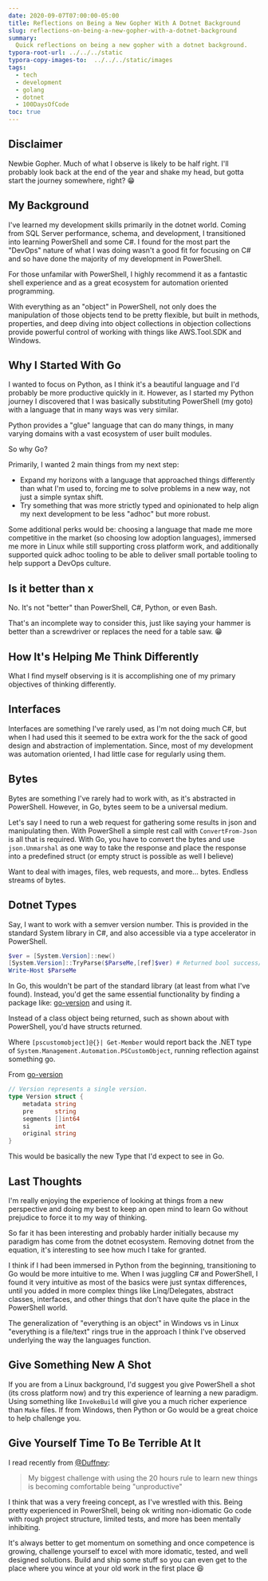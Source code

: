 ```yaml
---
date: 2020-09-07T07:00:00-05:00
title: Reflections on Being a New Gopher With A Dotnet Background
slug: reflections-on-being-a-new-gopher-with-a-dotnet-background
summary:
  Quick reflections on being a new gopher with a dotnet background.
typora-root-url: ../../../static
typora-copy-images-to:  ../../../static/images
tags:
  - tech
  - development
  - golang
  - dotnet
  - 100DaysOfCode
toc: true
---
```


## Disclaimer

Newbie Gopher.
Much of what I observe is likely to be half right.
I'll probably look back at the end of the year and shake my head, but gotta start the journey somewhere, right? 😁

## My Background

I've learned my development skills primarily in the dotnet world.
Coming from SQL Server performance, schema, and development, I transitioned into learning PowerShell and some C#.
I found for the most part the "DevOps" nature of what I was doing wasn't a good fit for focusing on C# and so have done the majority of my development in PowerShell.

For those unfamilar with PowerShell, I highly recommend it as a fantastic shell experience and as a great ecosystem for automation oriented programming.

With everything as an "object" in PowerShell, not only does the manipulation of those objects tend to be pretty flexible, but built in methods, properties, and deep diving into object collections in objection collections provide powerful control of working with things like AWS.Tool.SDK and Windows.

## Why I Started With Go

I wanted to focus on Python, as I think it's a beautiful language and I'd probably be more productive quickly in it.
However, as I started my Python journey I discovered that I was basically substituting PowerShell (my goto) with a language that in many ways was very similar.

Python provides a "glue" language that can do many things, in many varying domains with a vast ecosystem of user built modules.

So why Go?

Primarily, I wanted 2 main things from my next step:

- Expand my horizons with a language that approached things differently than what I'm used to, forcing me to solve problems in a new way, not just a simple syntax shift.
- Try something that was more strictly typed and opinionated to help align my next development to be less "adhoc" but more robust.

Some additional perks would be: choosing a language that made me more competitive in the market (so choosing low adoption languages), immersed me more in Linux while still supporting cross platform work, and additionally supported quick adhoc tooling to be able to deliver small portable tooling to help support a DevOps culture.

## Is it better than x

No. It's not "better" than PowerShell, C#, Python, or even Bash.

That's an incomplete way to consider this, just like saying your hammer is better than a screwdriver or replaces the need for a table saw. 😁

## How It's Helping Me Think Differently

What I find myself observing is it is accomplishing one of my primary objectives of thinking differently.

## Interfaces

Interfaces are something I've rarely used, as I'm not doing much C#, but when I had used this it seemed to be extra work for the the sack of good design and abstraction of implementation.
Since, most of my development was automation oriented, I had little case for regularly using them.

## Bytes

Bytes are something I've rarely had to work with, as it's abstracted in PowerShell.
However, in Go, bytes seem to be a universal medium.

Let's say I need to run a web request for gathering some results in json and manipulating then.
With PowerShell a simple rest call with `ConvertFrom-Json` is all that is required.
With Go, you have to convert the bytes and use `json.Unmarshal` as one way to take the response and place the response into a predefined struct (or empty struct is possible as well I believe)

Want to deal with images, files, web requests, and more... bytes.
Endless streams of bytes.

## Dotnet Types

Say, I want to work with a semver version number.
This is provided in the standard System library in C#, and also accessible via a type accelerator in PowerShell.

```powershell
$ver = [System.Version]::new()
[System.Version]::TryParse($ParseMe,[ref]$ver) # Returned bool success/fail
Write-Host $ParseMe
```

In Go, this wouldn't be part of the standard library (at least from what I've found).
Instead, you'd get the same essential functionality by finding a package like: [go-version](https://bit.ly/2F1XSX7) and using it.

Instead of a class object being returned, such as shown about with PowerShell, you'd have structs returned.

Where `[pscustomobject]@{}| Get-Member` would report back the .NET type of `System.Management.Automation.PSCustomObject`, running reflection against something go.

From [go-version](https://github.com/hashicorp/go-version/blob/59da58cfd357de719a4d16dac30481391a56c002/version.go#L33)

```go
// Version represents a single version.
type Version struct {
    metadata string
    pre      string
    segments []int64
    si       int
    original string
}
```

This would be basically the new Type that I'd expect to see in Go.

## Last Thoughts

I'm really enjoying the experience of looking at things from a new perspective and doing my best to keep an open mind to learn Go without prejudice to force it to my way of thinking.

So far it has been interesting and probably harder initially because my paradigm has come from the dotnet ecosystem.
Removing dotnet from the equation, it's interesting to see how much I take for granted.

I think if I had been immersed in Python from the beginning, transitioning to Go would be more intuitive to me.
When I was juggling C# and PowerShell, I found it very intuitive as most of the basics were just syntax differences, until you added in more complex things like Linq/Delegates, abstract classes, interfaces, and other things that don't have quite the place in the PowerShell world.

The generalization of "everything is an object" in Windows vs in Linux "everything is a file/text" rings true in the approach I think I've observed underlying the way the languages function.

## Give Something New A Shot

If you are from a Linux background, I'd suggest you give PowerShell a shot (its cross platform now) and try this experience of learning a new paradigm.
Using something like `InvokeBuild` will give you a much richer experience than `Make` files.
If from Windows, then Python or Go would be a great choice to help challenge you.

## Give Yourself Time To Be Terrible At It

I read recently from [@Duffney](https://bit.ly/35bbXMy):

> My biggest challenge with using the 20 hours rule to learn new things is becoming comfortable being "unproductive"

I think that was a very freeing concept, as I've wrestled with this.
Being pretty experienced in PowerShell, being ok writing non-idiomatic Go code with rough project structure, limited tests, and more has been mentally inhibiting.

It's always better to get momentum on something and once competence is growing, challenge yourself to excel with more idomatic, tested, and well designed solutions.
Build and ship some stuff so you can even get to the place where you wince at your old work in the first place 😆
